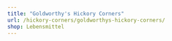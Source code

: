 ```yaml
---
title: "Goldworthy's Hickory Corners"
url: /hickory-corners/goldworthys-hickory-corners/
shop: Lebensmittel
---
```

